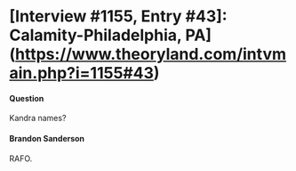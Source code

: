 # [Interview #1155, Entry #43]: Calamity-Philadelphia, PA](https://www.theoryland.com/intvmain.php?i=1155#43)

#### Question

Kandra names?

#### Brandon Sanderson

RAFO.

